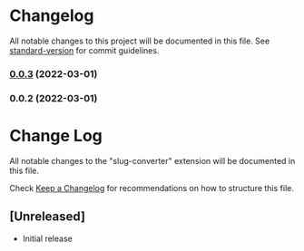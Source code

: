 # Changelog

All notable changes to this project will be documented in this file. See [standard-version](https://github.com/conventional-changelog/standard-version) for commit guidelines.

### [0.0.3](https://github.com/goodhands/vs-code-slug/compare/v0.0.2...v0.0.3) (2022-03-01)

### 0.0.2 (2022-03-01)

# Change Log

All notable changes to the "slug-converter" extension will be documented in this file.

Check [Keep a Changelog](http://keepachangelog.com/) for recommendations on how to structure this file.

## [Unreleased]

- Initial release